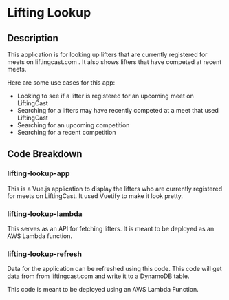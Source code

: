 # Lifting Lookup

## Description

This application is for looking up lifters that are currently registered for meets on liftingcast.com . It also shows lifters that have competed at recent meets.

Here are some use cases for this app:

- Looking to see if a lifter is registered for an upcoming meet on LiftingCast
- Searching for a lifters may have recently competed at a meet that used LiftingCast
- Searching for an upcoming competition
- Searching for a recent competition

## Code Breakdown

### lifting-lookup-app

This is a Vue.js application to display the lifters who are currently registered for meets on LiftingCast. It used Vuetify to make it look pretty.

### lifting-lookup-lambda

This serves as an API for fetching lifters. It is meant to be deployed as an AWS Lambda function.

### lifting-lookup-refresh

Data for the application can be refreshed using this code. This code will get data from from liftingcast.com and write it to a DynamoDB table.

This code is meant to be deployed using an AWS Lambda Function.
